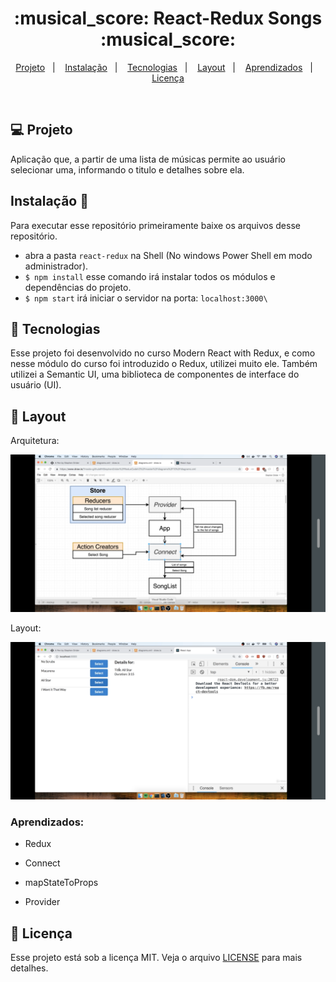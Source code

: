 <h1 align="center">
 :musical_score: React-Redux Songs :musical_score:
</h1>

<p align="center">
<a href="#-projeto">Projeto</a>&nbsp;&nbsp;&nbsp;|&nbsp;&nbsp;&nbsp;
  <a href="#instalação-rocket">Instalação</a>&nbsp;&nbsp;&nbsp;|&nbsp;&nbsp;&nbsp;
  <a href="#rocket-tecnologias">Tecnologias</a>&nbsp;&nbsp;&nbsp;|&nbsp;&nbsp;&nbsp;  
  <a href="#-layout">Layout</a>&nbsp;&nbsp;&nbsp;|&nbsp;&nbsp;&nbsp;
  <a href="#zap-executando">Aprendizados</a>&nbsp;&nbsp;&nbsp;|&nbsp;&nbsp;&nbsp;
  <a href="#memo-licença">Licença</a>
</p>

<br>

## 💻 Projeto

Aplicação que, a partir de uma lista de músicas permite ao usuário selecionar uma, informando o titulo e detalhes sobre ela.

## Instalação 🚀

Para executar esse repositório primeiramente baixe os arquivos desse repositório.

- abra a pasta `react-redux` na Shell (No windows Power Shell em modo administrador). 
- `$ npm install` esse comando irá instalar todos os módulos e dependências do projeto.
- `$ npm start` irá iniciar o servidor na porta: `localhost:3000\` 

## :rocket: Tecnologias

Esse projeto foi desenvolvido no curso Modern React with Redux, e como nesse módulo do curso foi introduzido o Redux, utilizei muito ele. Também utilizei a Semantic UI, uma biblioteca de componentes de interface do usuário (UI).
## 🎨 Layout

Arquitetura: 

![Layout do projeto](https://github.com/ChristySchott/react-redux/blob/master/picture2.png)

Layout: 

![Layout do projeto](https://github.com/ChristySchott/react-redux/blob/master/projeto1.png)



### Aprendizados:

- Redux

- Connect

- mapStateToProps

- Provider


## :memo: Licença

Esse projeto está sob a licença MIT. Veja o arquivo [LICENSE](LICENSE.md) para mais detalhes.

